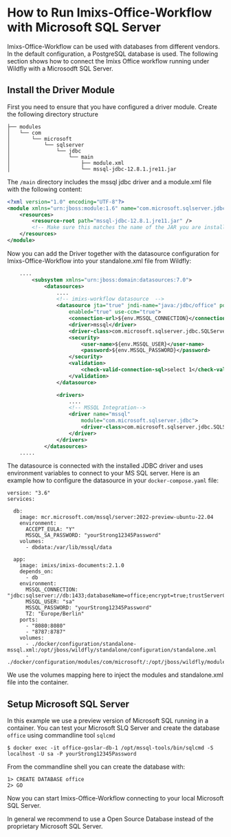# How to Run Imixs-Office-Workflow with Microsoft SQL Server

Imixs-Office-Workflow can be used with databases from different vendors. In the default configuration, a PostgreSQL database is used. 
The following section shows how to connect the Imixs Office workflow running under Wildfly with a Microsodft SQL Server.

## Install the Driver Module

First you need to ensure that you have configured  a driver module. Create the following directory structure

```
├── modules
│   └── com
│       └── microsoft
│           └── sqlserver
│               └── jdbc
│                   └── main
│                       ├── module.xml
│                       └── mssql-jdbc-12.8.1.jre11.jar
```

The `/main` directory includes the mssql jdbc driver and a module.xml file with the following content:

```xml
<?xml version="1.0" encoding="UTF-8"?>
<module xmlns="urn:jboss:module:1.6" name="com.microsoft.sqlserver.jdbc">
    <resources>
        <resource-root path="mssql-jdbc-12.8.1.jre11.jar" />
        <!-- Make sure this matches the name of the JAR you are installing -->
    </resources>
</module>
```

Now you can add the Driver together with the datasource configuration for Imixs-Office-Workflow into your standalone.xml file from Wildfly:

```xml
    ....
        <subsystem xmlns="urn:jboss:domain:datasources:7.0">
            <datasources>
                ....
                <!-- imixs-workflow datasource  -->
                <datasource jta="true" jndi-name="java:/jdbc/office" pool-name="office"
                    enabled="true" use-ccm="true">
                    <connection-url>${env.MSSQL_CONNECTION}</connection-url>
                    <driver>mssql</driver>
                    <driver-class>com.microsoft.sqlserver.jdbc.SQLServerDriver</driver-class>
                    <security>
                        <user-name>${env.MSSQL_USER}</user-name>
                        <password>${env.MSSQL_PASSWORD}</password>
                    </security>
                    <validation>
                        <check-valid-connection-sql>select 1</check-valid-connection-sql>
                    </validation>
                </datasource>

                <drivers>
                    ....
                    <!-- MSSQL Integration-->
                    <driver name="mssql"
                        module="com.microsoft.sqlserver.jdbc">
                        <driver-class>com.microsoft.sqlserver.jdbc.SQLServerDriver</driver-class>
                    </driver>
                </drivers>
            </datasources>
    .....

```


The datasource is connected with the installed JDBC driver and uses environment variables to connect to your MS SQL server.
Here is an example how to configure the datasource in your `docker-compose.yaml` file:

```
version: "3.6"
services:

  db:
    image: mcr.microsoft.com/mssql/server:2022-preview-ubuntu-22.04
    environment:
      ACCEPT_EULA: "Y"
      MSSQL_SA_PASSWORD: "yourStrong12345Password"
    volumes: 
      - dbdata:/var/lib/mssql/data

  app:
    image: imixs/imixs-documents:2.1.0
    depends_on:
      - db
    environment:
      MSSQL_CONNECTION: "jdbc:sqlserver://db:1433;databaseName=office;encrypt=true;trustServerCertificate=true"
      MSSQL_USER: "sa"
      MSSQL_PASSWORD: "yourStrong12345Password"
      TZ: "Europe/Berlin"
    ports:
      - "8080:8080"
      - "8787:8787"
    volumes: 
      - ./docker/configuration/standalone-mssql.xml:/opt/jboss/wildfly/standalone/configuration/standalone.xml
      - ./docker/configuration/modules/com/microsoft/:/opt/jboss/wildfly/modules/com/microsoft/

```

We use the volumes mapping here to inject the modules and standalone.xml file into the container.


## Setup Microsoft SQL Server

In this example we use a preview version of Microsoft SQL running in a container. 
You can test your Microsoft SLQ Server and create the database `office` using commandline tool `sqlcmd` 

``` 
$ docker exec -it office-goslar-db-1 /opt/mssql-tools/bin/sqlcmd -S localhost -U sa -P yourStrong12345Password
```

From the commandline shell you can create the database with:

```
1> CREATE DATABASE office
2> GO
```

Now you can start Imixs-Office-Workflow connecting to your local Microsoft SQL Server.

In general we recommend to use a Open Source Database instead of the proprietary Microsoft SQL Server.  


